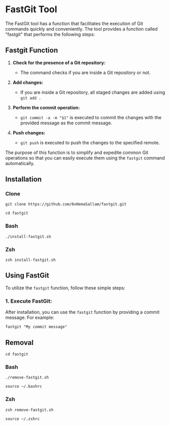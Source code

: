 # FastGit Tool

The FastGit tool has a function that facilitates the execution of Git commands quickly and conveniently. The tool provides a function called "fastgit" that performs the following steps:

## Fastgit Function

1. **Check for the presence of a Git repository:**
   - The command checks if you are inside a Git repository or not.

2. **Add changes:**
   - If you are inside a Git repository, all staged changes are added using `git add .`

3. **Perform the commit operation:**
   - `git commit -a -m "$1"` is executed to commit the changes with the provided message as the commit message.

4. **Push changes:**
   - `git push` is executed to push the changes to the specified remote.

The purpose of this function is to simplify and expedite common Git operations so that you can easily execute them using the `fastgit` command automatically.

<body>

  <h2>Installation</h2>

  <h3>Clone</h3>
  <pre><code>git clone https://github.com/0xHemaSallam/fastgit.git</code></pre>
  <pre><code>cd fastgit</code></pre>

  <h3>Bash</h3>
  <pre><code>./install-fastgit.sh</code></pre>

  <h3>Zsh</h3>
  <pre><code>zsh install-fastgit.sh</code></pre>

  <h2>Using FastGit</h2>

  <p>To utilize the <code>fastgit</code> function, follow these simple steps:</p>

  <h3>1. Execute FastGit:</h3>

  <p>After installation, you can use the <code>fastgit</code> function by providing a commit message. For example:</p>

  <pre><code>fastgit "My commit message"</code></pre>

  <h2>Removal</h2>
  
  <pre><code>cd fastgit</code></pre>
  
  <h3>Bash</h3>
  <pre><code>./remove-fastgit.sh</code></pre>
  <pre><code>source ~/.bashrc</code></pre>
  
  <h3>Zsh</h3>
  <pre><code>zsh remove-fastgit.sh</code></pre>
  <pre><code>source ~/.zshrc</code></pre>
</body>

